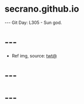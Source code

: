 # secrano.github.io

--- Git Day: L305 - Sun god.

# --- 

- Ref img, source: [twt@](https://x.com/koi_uranaishi/status/1983492762017350099)

# ---
# ---
